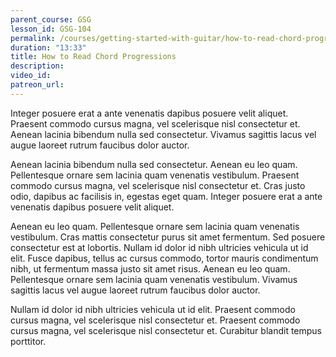 ```yaml
---
parent_course: GSG
lesson_id: GSG-104
permalink: /courses/getting-started-with-guitar/how-to-read-chord-progressions
duration: "13:33"
title: How to Read Chord Progressions
description:
video_id:
patreon_url:
---
```


Integer posuere erat a ante venenatis dapibus posuere velit aliquet. Praesent commodo cursus magna, vel scelerisque nisl consectetur et. Aenean lacinia bibendum nulla sed consectetur. Vivamus sagittis lacus vel augue laoreet rutrum faucibus dolor auctor.

Aenean lacinia bibendum nulla sed consectetur. Aenean eu leo quam. Pellentesque ornare sem lacinia quam venenatis vestibulum. Praesent commodo cursus magna, vel scelerisque nisl consectetur et. Cras justo odio, dapibus ac facilisis in, egestas eget quam. Integer posuere erat a ante venenatis dapibus posuere velit aliquet.

Aenean eu leo quam. Pellentesque ornare sem lacinia quam venenatis vestibulum. Cras mattis consectetur purus sit amet fermentum. Sed posuere consectetur est at lobortis. Nullam id dolor id nibh ultricies vehicula ut id elit. Fusce dapibus, tellus ac cursus commodo, tortor mauris condimentum nibh, ut fermentum massa justo sit amet risus. Aenean eu leo quam. Pellentesque ornare sem lacinia quam venenatis vestibulum. Vivamus sagittis lacus vel augue laoreet rutrum faucibus dolor auctor.

Nullam id dolor id nibh ultricies vehicula ut id elit. Praesent commodo cursus magna, vel scelerisque nisl consectetur et. Praesent commodo cursus magna, vel scelerisque nisl consectetur et. Curabitur blandit tempus porttitor.
